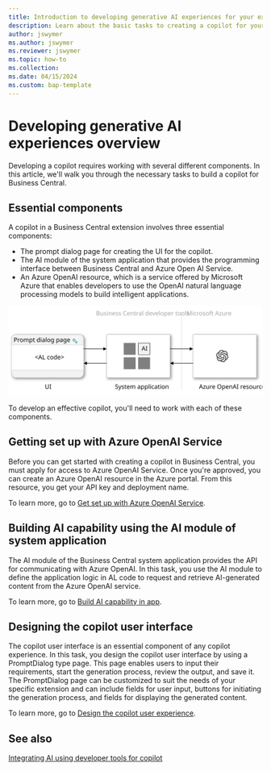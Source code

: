 ```yaml
---
title: Introduction to developing generative AI experiences for your extensions
description: Learn about the basic tasks to creating a copilot for your solution.
author: jswymer
ms.author: jswymer
ms.reviewer: jswymer
ms.topic: how-to 
ms.collection:
ms.date: 04/15/2024
ms.custom: bap-template
---
```


# Developing generative AI experiences overview

Developing a copilot requires working with several different components. In this article, we'll walk you through the necessary tasks to build a copilot for Business Central.

## Essential components

A copilot in a Business Central extension involves three essential components:

- The prompt dialog page for creating the UI for the copilot.
- The AI module of the system application that provides the programming interface between Business Central and Azure Open AI Service.
- An Azure OpenAI resource, which is a service offered by Microsoft Azure that enables developers to use the OpenAI natural language processing models to build intelligent applications.

![Shows the tasks in the generative-AI development](media/dev-generative-ai-overview.svg)

To develop an effective copilot, you'll need to work with each of these components.

## Getting set up with Azure OpenAI Service

Before you can get started with creating a copilot in Business Central, you must apply for access to Azure OpenAI Service. Once you're approved, you can create an Azure OpenAI resource in the Azure portal. From this resource, you get your API key and deployment name.

To learn more, go to [Get set up with Azure OpenAI Service](ai-dev-tools-get-started.md).

## Building AI capability using the AI module of system application

The AI module of the Business Central system application provides the API for communicating with Azure OpenAI. In this task, you use the AI module to define the application logic in AL code to request and retrieve AI-generated content from the Azure OpenAI service. 

To learn more, go to [Build AI capability in app](ai-build-capability-in-al.md).

## Designing the copilot user interface

The copilot user interface is an essential component of any copilot experience. In this task, you design the copilot user interface by using a PromptDialog type page. This page enables users to input their requirements, start the generation process, review the output, and save it. The PromptDialog page can be customized to suit the needs of your specific extension and can include fields for user input, buttons for initiating the generation process, and fields for displaying the generated content.

To learn more, go to [Design the copilot user experience](ai-build-experience.md).

## See also

[Integrating AI using developer tools for copilot](ai-integration-landing-page.yml)

